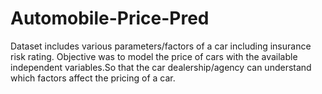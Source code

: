 # Automobile-Price-Pred
Dataset includes various parameters/factors of a car including insurance risk rating. Objective was to model the price of cars with the available independent variables.So that the car dealership/agency can understand which factors affect the pricing of a car.
